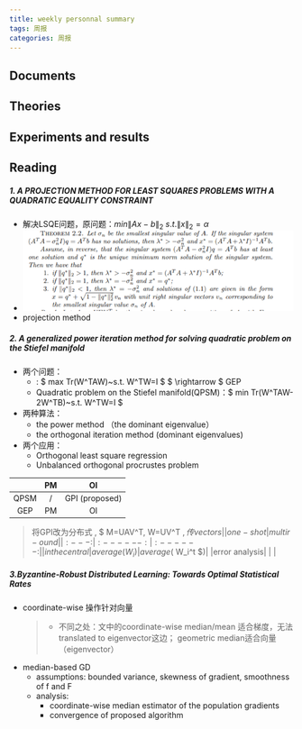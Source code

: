 ```yaml
---
title: weekly personnal summary
tags: 周报
categories: 周报
---
```


## Documents

## Theories

## Experiments and results






## Reading
##### 1. A PROJECTION METHOD FOR LEAST SQUARES PROBLEMS WITH A QUADRATIC EQUALITY CONSTRAINT
- 解决LSQE问题，原问题：$min \|Ax-b\|_2~s.t.\|x\|_2=\alpha$
- ![enter description here](./images/1606114240410.png)
- projection method 

##### 2. A generalized power iteration method for solving quadratic problem on the Stiefel manifold
- 两个问题：
	- : $ max Tr(W^TAW)~s.t. W^TW=I $ $ \rightarrow $ GEP
	- Quadratic problem on the Stiefel manifold(QPSM)：$ min Tr(W^TAW-2W^TB)~s.t. W^TW=I $ 
- 两种算法：
	-  the power method （the dominant eigenvalue） 
	-  the orthogonal iteration method  (dominant eigenvalues)
- 两个应用：
	- Orthogonal least square regression
	- Unbalanced orthogonal procrustes problem

|  | PM|OI |
| :------:| :------: | :------: |
| QPSM | / | GPI (proposed) |
| GEP | PM | OI |

> <i class="fas fa-lightbulb"></i> 将GPI改为分布式 , $ M=UAV^T, W=UV^T $, 传vectors
> ||one-shot|multir-ound|
> |:---:| :------:| :------: |
> |in the central|average(W_i)| average($ W_i^t $)|
> |error analysis| | |

##### 3.Byzantine-Robust Distributed Learning: Towards Optimal Statistical Rates
- coordinate-wise 操作针对向量
	 > - 不同之处：文中的coordinate-wise median/mean 适合梯度，<i class="fas fa-question"></i>无法translated to eigenvector这边； geometric median适合向量（eigenvector）
- median-based GD
	- assumptions: bounded variance, skewness of gradient, smoothness of f and F
	- analysis: 
		- coordinate-wise median estimator of the population gradients
		- convergence of proposed algorithm
